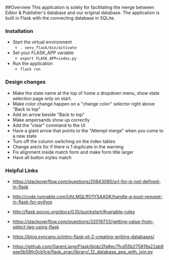 ##Overview
This application is solely for facilitating the merge between Editor & Publisher's database and our original database. The application is built in Flask with the connecting database in SQLite.

### Installation
- Start the virtual environment
  - `. venv_flask/bin/activate`
- Set your FLASK_APP variable
  - `export FLASK_APP=index.py`
- Run the application
  - `flask run`

### Design changes
- Make the state name at the top of home a dropdown menu, show state selection page only on start.
- Make color change happen on a "change color" selector right above "Back to top"
- Add an arrow beside "Back to top"
- Make ampersands show up correctly
- Add the "clear" command to the UI
- Have a giant arrow that points to the "Attempt merge" when you come to a new state
- Turn off the column switching on the index tables
- Change are/is for if there is 1 duplicate in the warning
- Fix alignment inside match form and make form title larger
- Have all button styles match


### Helpful Links

- https://stackoverflow.com/questions/20843085/url-for-is-not-defined-in-flask
- http://code.runnable.com/UhLMQLffO1YSAADK/handle-a-post-request-in-flask-for-python
- http://flask.pocoo.org/docs/0.10/quickstart/#variable-rules
- https://stackoverflow.com/questions/32019733/getting-value-from-select-tag-using-flask
- https://blog.syncano.io/intro-flask-pt-2-creating-writing-databases/

- https://github.com/GarenLiang/Flask/blob/2fa8ec7fcd55b275819a22ab9eee5b58fc0cb1ce/flask_prac/library/_12_database_app_with_join.py
